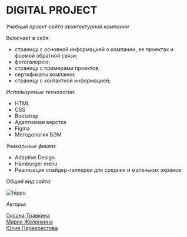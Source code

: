 # DIGITAL PROJECT

_Учебный проект сайта архитектурной компании_

Включает в себя:

* страницу с основной информацией о компании, ее проектах и формой обратной связи;
* фотогалерею;
* страницу с примерами проектов;
* сертификаты компании;
* страницу с контактной информацией;

_Используемые технологии:_

* HTML
* CSS
* Bootstrap
* Адаптивная верстка
* Figma
* Методология БЭМ

_Уникальные фишки:_

* Adaptive Design
* Hamburger menu
* Реализация слайдер-галлереи для средних и маленьких экранов

_Общий вид сайта:_

![hippo](https://media.giphy.com/media/v1.Y2lkPTc5MGI3NjExYWI3OTZmZTQzMGQ5MmJjMTNhNjZjNWQxM2VlZTc2YmRkMTRjNDAxNiZlcD12MV9pbnRlcm5hbF9naWZzX2dpZklkJmN0PWc/tHIy0gwfaEELmY8tSl/giphy.gif)


_Авторы:_

[Оксана Травкина](https://github.com/ryaba-ya)<br>
[Мария Желонкина](https://github.com/Marysemm)<br>
[Юлия Перекрестова](https://github.com/JuliaMichaela)<br>
